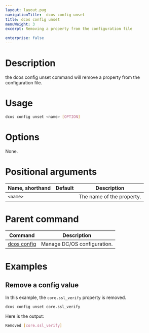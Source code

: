 ```yaml
---
layout: layout.pug
navigationTitle:  dcos config unset
title: dcos config unset
menuWeight: 3
excerpt: Removing a property from the configuration file

enterprise: false
---
```


<!-- This source repo for this topic is https://github.com/dcos/dcos-docs -->


# Description
the dcos config unset command will remove a property from the configuration file.

# Usage

```bash
dcos config unset <name> [OPTION]
```

# Options

None.

# Positional arguments

| Name, shorthand | Default | Description |
|---------|-------------|-------------|
| `<name>`   |             |  The name of the property. |

# Parent command

| Command | Description |
|---------|-------------|
| [dcos config](/1.12/cli/command-reference/dcos-config/) |  Manage DC/OS configuration. |

# Examples

## Remove a config value

In this example, the `core.ssl_verify` property is removed.

```bash
dcos config unset core.ssl_verify
```

Here is the output:

```bash
Removed [core.ssl_verify]
```
